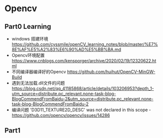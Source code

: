 # Opencv
## Part0 Learning
  + windows 搭建环境 https://github.com/cyssmile/openCV_learning_notes/blob/master/%E7%8E%AF%E5%A2%83%E6%90%AD%E5%BB%BA.md
  + Opencv环境配置 https://www.cnblogs.com/kensporger/archive/2020/02/19/12320622.html 
  + 不同编译器编译好的Opencv https://github.com/huihut/OpenCV-MinGW-Build
  + 遇到无法加载.dll文件的问题 https://blog.csdn.net/qq_41185868/article/details/103206953?depth_1-utm_source=distribute.pc_relevant.none-task-blog-BlogCommendFromBaidu-2&utm_source=distribute.pc_relevant.none-task-blog-BlogCommendFromBaidu-2
  + 编译问题 'D3D11_TEXTURE2D_DESC' was not declared in this scope - https://github.com/opencv/opencv/issues/14286
  
## Part1 
